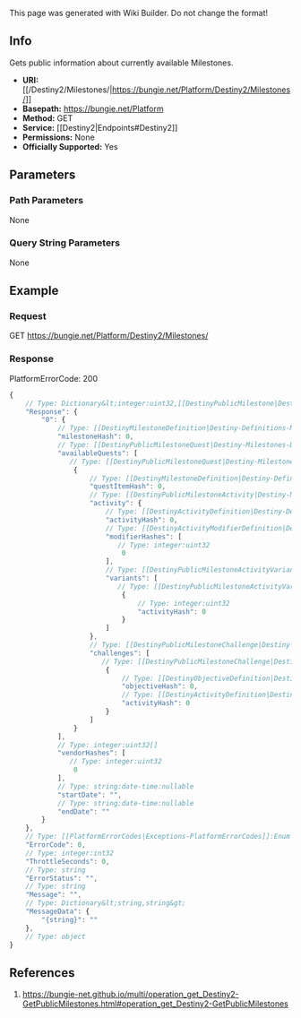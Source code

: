 <span class="wiki-builder">This page was generated with Wiki Builder. Do not change the format!</span>

## Info
Gets public information about currently available Milestones.

* **URI:** [[/Destiny2/Milestones/|https://bungie.net/Platform/Destiny2/Milestones/]]
* **Basepath:** https://bungie.net/Platform
* **Method:** GET
* **Service:** [[Destiny2|Endpoints#Destiny2]]
* **Permissions:** None
* **Officially Supported:** Yes

## Parameters
### Path Parameters
None

### Query String Parameters
None

## Example
### Request
GET https://bungie.net/Platform/Destiny2/Milestones/

### Response
PlatformErrorCode: 200
```javascript
{
    // Type: Dictionary&lt;integer:uint32,[[DestinyPublicMilestone|Destiny-Milestones-DestinyPublicMilestone]]&gt;
    "Response": {
        "0": {
            // Type: [[DestinyMilestoneDefinition|Destiny-Definitions-Milestones-DestinyMilestoneDefinition]]:ManifestDefinition:integer:uint32
            "milestoneHash": 0,
            // Type: [[DestinyPublicMilestoneQuest|Destiny-Milestones-DestinyPublicMilestoneQuest]][]
            "availableQuests": [
               // Type: [[DestinyPublicMilestoneQuest|Destiny-Milestones-DestinyPublicMilestoneQuest]]
                {
                    // Type: [[DestinyMilestoneDefinition|Destiny-Definitions-Milestones-DestinyMilestoneDefinition]]:ManifestDefinition:integer:uint32
                    "questItemHash": 0,
                    // Type: [[DestinyPublicMilestoneActivity|Destiny-Milestones-DestinyPublicMilestoneActivity]]
                    "activity": {
                        // Type: [[DestinyActivityDefinition|Destiny-Definitions-DestinyActivityDefinition]]:ManifestDefinition:integer:uint32
                        "activityHash": 0,
                        // Type: [[DestinyActivityModifierDefinition|Destiny-Definitions-ActivityModifiers-DestinyActivityModifierDefinition]]:ManifestDefinition:integer:uint32[]
                        "modifierHashes": [
                           // Type: integer:uint32
                            0
                        ],
                        // Type: [[DestinyPublicMilestoneActivityVariant|Destiny-Milestones-DestinyPublicMilestoneActivityVariant]][]
                        "variants": [
                           // Type: [[DestinyPublicMilestoneActivityVariant|Destiny-Milestones-DestinyPublicMilestoneActivityVariant]]
                            {
                                // Type: integer:uint32
                                "activityHash": 0
                            }
                        ]
                    },
                    // Type: [[DestinyPublicMilestoneChallenge|Destiny-Milestones-DestinyPublicMilestoneChallenge]][]
                    "challenges": [
                       // Type: [[DestinyPublicMilestoneChallenge|Destiny-Milestones-DestinyPublicMilestoneChallenge]]
                        {
                            // Type: [[DestinyObjectiveDefinition|Destiny-Definitions-DestinyObjectiveDefinition]]:ManifestDefinition:integer:uint32
                            "objectiveHash": 0,
                            // Type: [[DestinyActivityDefinition|Destiny-Definitions-DestinyActivityDefinition]]:ManifestDefinition:integer:uint32:nullable
                            "activityHash": 0
                        }
                    ]
                }
            ],
            // Type: integer:uint32[]
            "vendorHashes": [
               // Type: integer:uint32
                0
            ],
            // Type: string:date-time:nullable
            "startDate": "",
            // Type: string:date-time:nullable
            "endDate": ""
        }
    },
    // Type: [[PlatformErrorCodes|Exceptions-PlatformErrorCodes]]:Enum
    "ErrorCode": 0,
    // Type: integer:int32
    "ThrottleSeconds": 0,
    // Type: string
    "ErrorStatus": "",
    // Type: string
    "Message": "",
    // Type: Dictionary&lt;string,string&gt;
    "MessageData": {
        "{string}": ""
    },
    // Type: object
}

```

## References
1. https://bungie-net.github.io/multi/operation_get_Destiny2-GetPublicMilestones.html#operation_get_Destiny2-GetPublicMilestones
